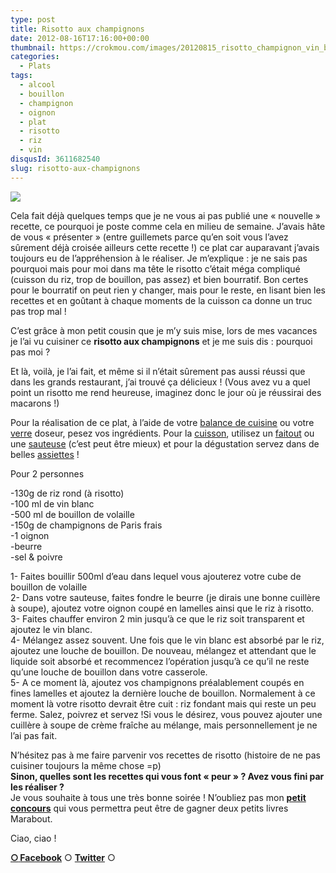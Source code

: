 ```yaml
---
type: post
title: Risotto aux champignons
date: 2012-08-16T17:16:00+00:00
thumbnail: https://crokmou.com/images/20120815_risotto_champignon_vin_blanc_0017.jpg
categories: 
  - Plats
tags: 
  - alcool
  - bouillon
  - champignon
  - oignon
  - plat
  - risotto
  - riz
  - vin
disqusId: 3611682540
slug: risotto-aux-champignons
---
```


[![](http://4.bp.blogspot.com/-obUwZHiMv-8/UC0TptLmYLI/AAAAAAAADRc/S1oDwbG8JjM/s320/20120815_risotto_champignon_vin_blanc_bann.jpg)](http://4.bp.blogspot.com/-obUwZHiMv-8/UC0TptLmYLI/AAAAAAAADRc/S1oDwbG8JjM/s1600/20120815_risotto_champignon_vin_blanc_bann.jpg)

Cela fait déjà quelques temps que je ne vous ai pas publié une « nouvelle » recette, ce pourquoi je poste comme cela en milieu de semaine. J’avais hâte de vous « présenter » (entre guillemets parce qu’en soit vous l’avez sûrement déjà croisée ailleurs cette recette !) ce plat car auparavant j’avais toujours eu de l’appréhension à le réaliser. Je m’explique : je ne sais pas pourquoi mais pour moi dans ma tête le risotto c’était méga compliqué (cuisson du riz, trop de bouillon, pas assez) et bien bourratif. Bon certes pour le bourratif on peut rien y changer, mais pour le reste, en lisant bien les recettes et en goûtant à chaque moments de la cuisson ca donne un truc pas trop mal !

C’est grâce à mon petit cousin que je m’y suis mise, lors de mes vacances je l’ai vu cuisiner ce **risotto aux champignons** et je me suis dis : pourquoi pas moi ?

Et là, voilà, je l’ai fait, et même si il n’était sûrement pas aussi réussi que dans les grands restaurant, j’ai trouvé ça délicieux ! (Vous avez vu a quel point un risotto me rend heureuse, imaginez donc le jour où je réussirai des macarons !)

Pour la réalisation de ce plat, à l’aide de votre [balance de cuisine](http://www.rueducommerce.fr/m/pl/malid:9633601) ou votre [verre](http://www.rueducommerce.fr/m/pl/malid:4769908) doseur, pesez vos ingrédients. Pour la [cuisson](http://www.rueducommerce.fr/m/pl/malid:24), utilisez un [faitout](http://www.rueducommerce.fr/m/pl/malid:15123303) ou une [sauteuse](http://www.rueducommerce.fr/m/pl/malid:15123301) (c’est peut être mieux) et pour la dégustation servez dans de belles [assiettes](http://www.rueducommerce.fr/m/pl/malid:4769879) !

Pour 2 personnes

-130g de riz rond (à risotto)  
-100 ml de vin blanc  
-500 ml de bouillon de volaille  
-150g de champignons de Paris frais  
-1 oignon  
-beurre  
-sel & poivre

1- Faites bouillir 500ml d’eau dans lequel vous ajouterez votre cube de bouillon de volaille  
2- Dans votre sauteuse, faites fondre le beurre (je dirais une bonne cuillère à soupe), ajoutez votre oignon coupé en lamelles ainsi que le riz à risotto.  
3- Faites chauffer environ 2 min jusqu’à ce que le riz soit transparent et ajoutez le vin blanc.  
4- Mélangez assez souvent. Une fois que le vin blanc est absorbé par le riz, ajoutez une louche de bouillon. De nouveau, mélangez et attendant que le liquide soit absorbé et recommencez l’opération jusqu’à ce qu’il ne reste qu’une louche de bouillon dans votre casserole.  
5- A ce moment là, ajoutez vos champignons préalablement coupés en fines lamelles et ajoutez la dernière louche de bouillon. Normalement à ce moment là votre risotto devrait être cuit : riz fondant mais qui reste un peu ferme. Salez, poivrez et servez !Si vous le désirez, vous pouvez ajouter une cuillère à soupe de crème fraîche au mélange, mais personnellement je ne l’ai pas fait.

N’hésitez pas à me faire parvenir vos recettes de risotto (histoire de ne pas cuisiner toujours la même chose =p)  
**Sinon, quelles sont les recettes qui vous font « peur » ? Avez vous fini par les réaliser ?**  
Je vous souhaite à tous une très bonne soirée ! N’oubliez pas mon **[petit concours](http://www.crokmou.com/2012/08/concours-tirage-au-sort-pour-feter-la.html)** qui vous permettra peut être de gagner deux petits livres Marabout.

Ciao, ciao !

[**○<span style="font-size: xx-small; margin: 0px; outline: 0px; padding: 0px;"><span style="font-family: Arial, Helvetica, sans-serif; margin: 0px; outline: 0px; padding: 0px;"> </span></span>Facebook**](https://www.facebook.com/pages/CroKMou/148093255259077) ○ [**Twitter**](https://twitter.com/Crokmou) ○